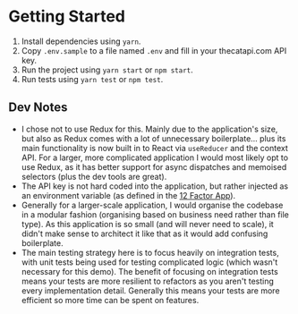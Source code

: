 # Getting Started

1. Install dependencies using `yarn`.
2. Copy `.env.sample` to a file named `.env` and fill in your thecatapi.com API key.
3. Run the project using `yarn start` or `npm start`.
4. Run tests using `yarn test` or `npm test`.

## Dev Notes

* I chose not to use Redux for this. Mainly due to the application's size, but also as Redux comes with a lot of unnecessary boilerplate... plus its main functionality is now built in to React via `useReducer` and the context API. For a larger, more complicated application I would most likely opt to use Redux, as it has better support for async dispatches and memoised selectors (plus the dev tools are great).
* The API key is not hard coded into the application, but rather injected as an environment variable (as defined in the [12 Factor App](https://12factor.net/)).
* Generally for a larger-scale application, I would organise the codebase in a modular fashion (organising based on business need rather than file type). As this application is so small (and will never need to scale), it didn't make sense to architect it like that as it would add confusing boilerplate.
* The main testing strategy here is to focus heavily on integration tests, with unit tests being used for testing complicated logic (which wasn't necessary for this demo). The benefit of focusing on integration tests means your tests are more resilient to refactors as you aren't testing every implementation detail. Generally this means your tests are more efficient so more time can be spent on features.
